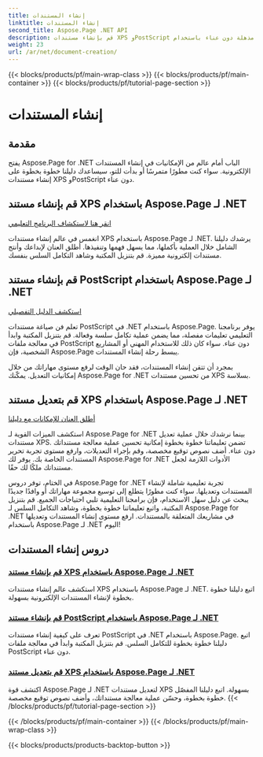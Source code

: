 ```yaml
---
title: إنشاء المستندات
linktitle: إنشاء المستندات
second_title: Aspose.Page .NET API
description: قم بإنشاء مستندات XPS وPostScript مذهلة دون عناء باستخدام Aspose.Page for .NET. استكشف البرامج التعليمية الخاصة بإنشاء المستندات وتعديلها لتحقيق التكامل السلس.
weight: 23
url: /ar/net/document-creation/
---
```


{{< blocks/products/pf/main-wrap-class >}}
{{< blocks/products/pf/main-container >}}
{{< blocks/products/pf/tutorial-page-section >}}

# إنشاء المستندات

## مقدمة

يفتح Aspose.Page for .NET الباب أمام عالم من الإمكانيات في إنشاء المستندات الإلكترونية. سواء كنت مطورًا متمرسًا أو بدأت للتو، سيساعدك دليلنا خطوة بخطوة على إنشاء مستندات XPS وPostScript دون عناء.

## قم بإنشاء مستند XPS باستخدام Aspose.Page لـ .NET
[انقر هنا لاستكشاف البرنامج التعليمي](./create-xps-document/)

انغمس في عالم إنشاء مستندات XPS باستخدام Aspose.Page لـ .NET. يرشدك دليلنا الشامل خلال العملية بأكملها، مما يسهل فهمها وتنفيذها. أطلق العنان لإبداعك وأنتج مستندات إلكترونية مميزة. قم بتنزيل المكتبة وشاهد التكامل السلس بنفسك.

## قم بإنشاء مستند PostScript باستخدام Aspose.Page لـ .NET
[استكشف الدليل التفصيلي](./create-postscript-document/)

تعلم فن صياغة مستندات PostScript في .NET باستخدام Aspose.Page. يوفر برنامجنا التعليمي تعليمات مفصلة، مما يضمن عملية تكامل سلسة وفعالة. قم بتنزيل المكتبة وابدأ في معالجة ملفات PostScript دون عناء. سواء كان ذلك للاستخدام المهني أو المشاريع الشخصية، فإن Aspose.Page يبسط رحلة إنشاء المستندات.

بمجرد أن تتقن إنشاء المستندات، فقد حان الوقت لرفع مستوى مهاراتك من خلال إمكانيات التعديل. يمكّنك Aspose.Page for .NET من تحسين مستندات XPS بسلاسة.

## قم بتعديل مستند XPS باستخدام Aspose.Page لـ .NET
[أطلق العنان للإمكانات مع دليلنا](./modify-xps-document/)

استكشف الميزات القوية لـ Aspose.Page for .NET بينما نرشدك خلال عملية تعديل مستندات XPS. تضمن تعليماتنا خطوة بخطوة إمكانية تحسين عملية معالجة مستنداتك دون عناء. أضف نصوص توقيع مخصصة، وقم بإجراء التعديلات، وارفع مستوى تجربة تحرير المستندات الخاصة بك. يوفر لك Aspose.Page for .NET الأدوات اللازمة لجعل مستنداتك ملكًا لك حقًا.

في الختام، توفر دروس Aspose.Page for .NET تجربة تعليمية شاملة لإنشاء المستندات وتعديلها. سواء كنت مطورًا يتطلع إلى توسيع مجموعة مهاراتك أو وافدًا جديدًا يبحث عن دليل سهل الاستخدام، فإن برامجنا التعليمية تلبي احتياجات الجميع. قم بتنزيل المكتبة، واتبع تعليماتنا خطوة بخطوة، وشاهد التكامل السلس لـ Aspose.Page for .NET في مشاريعك المتعلقة بالمستندات. ارفع مستوى إنشاء المستندات وتعديلها باستخدام Aspose.Page لـ .NET اليوم!
## دروس إنشاء المستندات
### [قم بإنشاء مستند XPS باستخدام Aspose.Page لـ .NET](./create-xps-document/)
استكشف عالم إنشاء مستندات XPS باستخدام Aspose.Page لـ .NET. اتبع دليلنا خطوة بخطوة لإنشاء المستندات الإلكترونية بسهولة.
### [قم بإنشاء مستند PostScript باستخدام Aspose.Page لـ .NET](./create-postscript-document/)
تعرف على كيفية إنشاء مستندات PostScript في .NET باستخدام Aspose.Page. اتبع دليلنا خطوة بخطوة للتكامل السلس. قم بتنزيل المكتبة وابدأ في معالجة ملفات PostScript دون عناء.
### [قم بتعديل مستند XPS باستخدام Aspose.Page لـ .NET](./modify-xps-document/)
اكتشف قوة Aspose.Page لـ .NET لتعديل مستندات XPS بسهولة. اتبع دليلنا المفصّل خطوة بخطوة، وحسّن عملية معالجة مستنداتك، وأضف نصوص توقيع مخصصة.
{{< /blocks/products/pf/tutorial-page-section >}}

{{< /blocks/products/pf/main-container >}}
{{< /blocks/products/pf/main-wrap-class >}}

{{< blocks/products/products-backtop-button >}}
